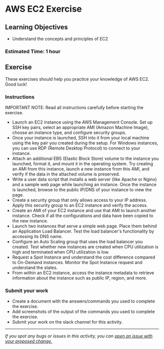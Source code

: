 # AWS EC2 Exercise

## Learning Objectives
- Understand the concepts and principles of EC2

### Estimated Time: 1 hour

## Exercise
These exercises should help you practice your knowledge of AWS EC2. Good luck!

### Instructions
IMPORTANT NOTE: Read all instructions carefully before starting the exercise.

- Launch an EC2 instance using the AWS Management Console. Set up SSH key pairs, select an appropriate AMI (Amazon Machine Image), choose an instance type, and configure security groups.
- Once your instance is launched, SSH into it from your local machine using the key pair you created during the setup. For Windows instances, you can use RDP (Remote Desktop Protocol) to connect to your instance.
- Attach an additional EBS (Elastic Block Store) volume to the instance you launched, format it, and mount it in the operating system. Try creating an AMI from this instance, launch a new instance from this AMI, and verify if the data in the attached volume is preserved.
- Write a user data script that installs a web server (like Apache or Nginx) and a sample web page while launching an instance. Once the instance is launched, browse to the public IP/DNS of your instance to view the page.
- Create a security group that only allows access to your IP address. Apply this security group to an EC2 instance and verify the access.
- Create an AMI of your EC2 instance and use that AMI to launch another instance. Check if all the configurations and data have been copied to the new instance.
- Launch two instances that serve a simple web page. Place them behind an Application Load Balancer. Test the load balancer's functionality by accessing its DNS name.
- Configure an Auto Scaling group that uses the load balancer you created. Test whether new instances are created when CPU utilization is high and terminated when CPU utilization is low.
- Request a Spot Instance and understand the cost difference compared to On-Demand instances. Monitor the Spot Instance request and understand the states.
- From within an EC2 instance, access the instance metadata to retrieve information about the instance such as public IP, region, and more.

### Submit your work
- Create a document with the answers/commands you used to complete the exercise.
- Add screenshots of the output of the commands you used to complete the exercise.
- Submit your work on the slack channel for this activity.

------

_If you spot any bugs or issues in this activity, you can [open an issue with your proposed change.](https://github.com/cloudessencegithub/Acceler8/issues/new)_
